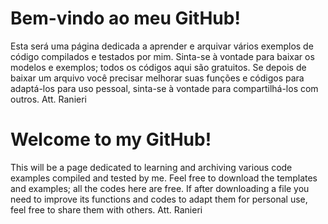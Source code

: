 # Bem-vindo ao meu GitHub!

Esta será uma página dedicada a aprender e arquivar vários exemplos de código compilados e testados por mim.
Sinta-se à vontade para baixar os modelos e exemplos; todos os códigos aqui são gratuitos.
Se depois de baixar um arquivo você precisar melhorar suas funções e códigos para adaptá-los para uso pessoal, sinta-se à vontade para compartilhá-los com outros.
Att. Ranieri

# Welcome to my GitHub!

This will be a page dedicated to learning and archiving various code examples compiled and tested by me.
Feel free to download the templates and examples; all the codes here are free.
If after downloading a file you need to improve its functions and codes to adapt them for personal use, feel free to share them with others.
Att. Ranieri
<!---
R4ni3r1/R4ni3r1 is a ✨ special ✨ repository because its `README.md` (this file) appears on your GitHub profile.
You can click the Preview link to take a look at your changes.
--->
